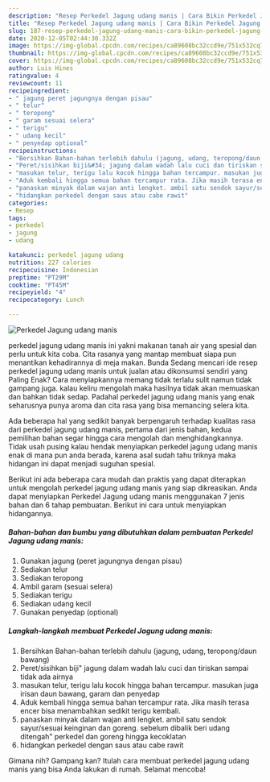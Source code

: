 ```yaml
---
description: "Resep Perkedel Jagung udang manis | Cara Bikin Perkedel Jagung udang manis Yang Sempurna"
title: "Resep Perkedel Jagung udang manis | Cara Bikin Perkedel Jagung udang manis Yang Sempurna"
slug: 187-resep-perkedel-jagung-udang-manis-cara-bikin-perkedel-jagung-udang-manis-yang-sempurna
date: 2020-12-05T02:44:30.332Z
image: https://img-global.cpcdn.com/recipes/ca89608bc32ccd9e/751x532cq70/perkedel-jagung-udang-manis-foto-resep-utama.jpg
thumbnail: https://img-global.cpcdn.com/recipes/ca89608bc32ccd9e/751x532cq70/perkedel-jagung-udang-manis-foto-resep-utama.jpg
cover: https://img-global.cpcdn.com/recipes/ca89608bc32ccd9e/751x532cq70/perkedel-jagung-udang-manis-foto-resep-utama.jpg
author: Luis Hines
ratingvalue: 4
reviewcount: 11
recipeingredient:
- " jagung peret jagungnya dengan pisau"
- " telur"
- " teropong"
- " garam sesuai selera"
- " terigu"
- " udang kecil"
- " penyedap optional"
recipeinstructions:
- "Bersihkan Bahan-bahan terlebih dahulu (jagung, udang, teropong/daun bawang)"
- "Peret/sisihkan biji&#34; jagung dalam wadah lalu cuci dan tiriskan sampai tidak ada airnya"
- "masukan telur, terigu lalu kocok hingga bahan tercampur. masukan juga irisan daun bawang, garam dan penyedap"
- "Aduk kembali hingga semua bahan tercampur rata. Jika masih terasa encer bisa menambahkan sedikit terigu kembali."
- "panaskan minyak dalam wajan anti lengket. ambil satu sendok sayur/sesuai keinginan dan goreng. sebelum dibalik beri udang ditengah&#34; perkedel dan goreng hingga kecoklatan"
- "hidangkan perkedel dengan saus atau cabe rawit"
categories:
- Resep
tags:
- perkedel
- jagung
- udang

katakunci: perkedel jagung udang 
nutrition: 227 calories
recipecuisine: Indonesian
preptime: "PT29M"
cooktime: "PT45M"
recipeyield: "4"
recipecategory: Lunch

---
```



![Perkedel Jagung udang manis](https://img-global.cpcdn.com/recipes/ca89608bc32ccd9e/751x532cq70/perkedel-jagung-udang-manis-foto-resep-utama.jpg)


perkedel jagung udang manis ini yakni makanan tanah air yang spesial dan perlu untuk kita coba. Cita rasanya yang mantap membuat siapa pun menantikan kehadirannya di meja makan.
Bunda Sedang mencari ide resep perkedel jagung udang manis untuk jualan atau dikonsumsi sendiri yang Paling Enak? Cara menyiapkannya memang tidak terlalu sulit namun tidak gampang juga. kalau keliru mengolah maka hasilnya tidak akan memuaskan dan bahkan tidak sedap. Padahal perkedel jagung udang manis yang enak seharusnya punya aroma dan cita rasa yang bisa memancing selera kita.



Ada beberapa hal yang sedikit banyak berpengaruh terhadap kualitas rasa dari perkedel jagung udang manis, pertama dari jenis bahan, kedua pemilihan bahan segar hingga cara mengolah dan menghidangkannya. Tidak usah pusing kalau hendak menyiapkan perkedel jagung udang manis enak di mana pun anda berada, karena asal sudah tahu triknya maka hidangan ini dapat menjadi suguhan spesial.


Berikut ini ada beberapa cara mudah dan praktis yang dapat diterapkan untuk mengolah perkedel jagung udang manis yang siap dikreasikan. Anda dapat menyiapkan Perkedel Jagung udang manis menggunakan 7 jenis bahan dan 6 tahap pembuatan. Berikut ini cara untuk menyiapkan hidangannya.

<!--inarticleads1-->

##### Bahan-bahan dan bumbu yang dibutuhkan dalam pembuatan Perkedel Jagung udang manis:

1. Gunakan  jagung (peret jagungnya dengan pisau)
1. Sediakan  telur
1. Sediakan  teropong
1. Ambil  garam (sesuai selera)
1. Sediakan  terigu
1. Sediakan  udang kecil
1. Gunakan  penyedap (optional)




<!--inarticleads2-->

##### Langkah-langkah membuat Perkedel Jagung udang manis:

1. Bersihkan Bahan-bahan terlebih dahulu (jagung, udang, teropong/daun bawang)
1. Peret/sisihkan biji&#34; jagung dalam wadah lalu cuci dan tiriskan sampai tidak ada airnya
1. masukan telur, terigu lalu kocok hingga bahan tercampur. masukan juga irisan daun bawang, garam dan penyedap
1. Aduk kembali hingga semua bahan tercampur rata. Jika masih terasa encer bisa menambahkan sedikit terigu kembali.
1. panaskan minyak dalam wajan anti lengket. ambil satu sendok sayur/sesuai keinginan dan goreng. sebelum dibalik beri udang ditengah&#34; perkedel dan goreng hingga kecoklatan
1. hidangkan perkedel dengan saus atau cabe rawit




Gimana nih? Gampang kan? Itulah cara membuat perkedel jagung udang manis yang bisa Anda lakukan di rumah. Selamat mencoba!
